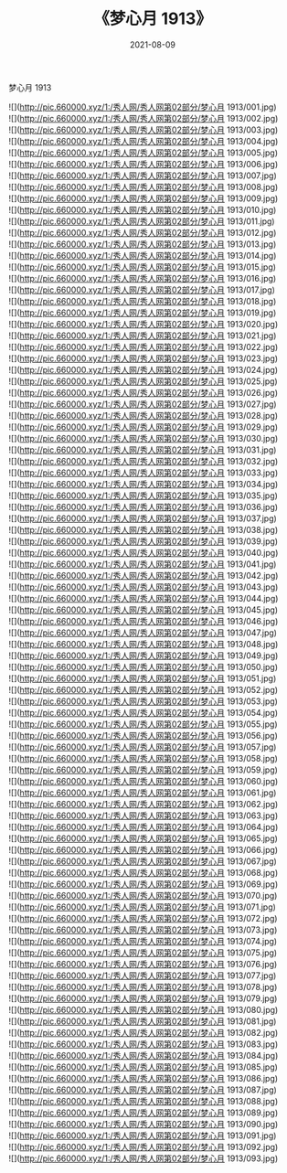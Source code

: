 ﻿---
layout: post
title:  《梦心月 1913》
date:   2021-08-09
img: http://pic.660000.xyz/1:/秀人网/秀人网第02部分/梦心月 1913/000.jpg
categories: [美女, 清纯, 唯美]
---

梦心月 1913

  ![](http://pic.660000.xyz/1:/秀人网/秀人网第02部分/梦心月 1913/001.jpg) <br> ![](http://pic.660000.xyz/1:/秀人网/秀人网第02部分/梦心月 1913/002.jpg) <br> ![](http://pic.660000.xyz/1:/秀人网/秀人网第02部分/梦心月 1913/003.jpg) <br> ![](http://pic.660000.xyz/1:/秀人网/秀人网第02部分/梦心月 1913/004.jpg) <br> ![](http://pic.660000.xyz/1:/秀人网/秀人网第02部分/梦心月 1913/005.jpg) <br> ![](http://pic.660000.xyz/1:/秀人网/秀人网第02部分/梦心月 1913/006.jpg) <br> ![](http://pic.660000.xyz/1:/秀人网/秀人网第02部分/梦心月 1913/007.jpg) <br> ![](http://pic.660000.xyz/1:/秀人网/秀人网第02部分/梦心月 1913/008.jpg) <br> ![](http://pic.660000.xyz/1:/秀人网/秀人网第02部分/梦心月 1913/009.jpg) <br> ![](http://pic.660000.xyz/1:/秀人网/秀人网第02部分/梦心月 1913/010.jpg) <br> ![](http://pic.660000.xyz/1:/秀人网/秀人网第02部分/梦心月 1913/011.jpg) <br> ![](http://pic.660000.xyz/1:/秀人网/秀人网第02部分/梦心月 1913/012.jpg) <br> ![](http://pic.660000.xyz/1:/秀人网/秀人网第02部分/梦心月 1913/013.jpg) <br> ![](http://pic.660000.xyz/1:/秀人网/秀人网第02部分/梦心月 1913/014.jpg) <br> ![](http://pic.660000.xyz/1:/秀人网/秀人网第02部分/梦心月 1913/015.jpg) <br> ![](http://pic.660000.xyz/1:/秀人网/秀人网第02部分/梦心月 1913/016.jpg) <br> ![](http://pic.660000.xyz/1:/秀人网/秀人网第02部分/梦心月 1913/017.jpg) <br> ![](http://pic.660000.xyz/1:/秀人网/秀人网第02部分/梦心月 1913/018.jpg) <br> ![](http://pic.660000.xyz/1:/秀人网/秀人网第02部分/梦心月 1913/019.jpg) <br> ![](http://pic.660000.xyz/1:/秀人网/秀人网第02部分/梦心月 1913/020.jpg) <br> ![](http://pic.660000.xyz/1:/秀人网/秀人网第02部分/梦心月 1913/021.jpg) <br> ![](http://pic.660000.xyz/1:/秀人网/秀人网第02部分/梦心月 1913/022.jpg) <br> ![](http://pic.660000.xyz/1:/秀人网/秀人网第02部分/梦心月 1913/023.jpg) <br> ![](http://pic.660000.xyz/1:/秀人网/秀人网第02部分/梦心月 1913/024.jpg) <br> ![](http://pic.660000.xyz/1:/秀人网/秀人网第02部分/梦心月 1913/025.jpg) <br> ![](http://pic.660000.xyz/1:/秀人网/秀人网第02部分/梦心月 1913/026.jpg) <br> ![](http://pic.660000.xyz/1:/秀人网/秀人网第02部分/梦心月 1913/027.jpg) <br> ![](http://pic.660000.xyz/1:/秀人网/秀人网第02部分/梦心月 1913/028.jpg) <br> ![](http://pic.660000.xyz/1:/秀人网/秀人网第02部分/梦心月 1913/029.jpg) <br> ![](http://pic.660000.xyz/1:/秀人网/秀人网第02部分/梦心月 1913/030.jpg) <br> ![](http://pic.660000.xyz/1:/秀人网/秀人网第02部分/梦心月 1913/031.jpg) <br> ![](http://pic.660000.xyz/1:/秀人网/秀人网第02部分/梦心月 1913/032.jpg) <br> ![](http://pic.660000.xyz/1:/秀人网/秀人网第02部分/梦心月 1913/033.jpg) <br> ![](http://pic.660000.xyz/1:/秀人网/秀人网第02部分/梦心月 1913/034.jpg) <br> ![](http://pic.660000.xyz/1:/秀人网/秀人网第02部分/梦心月 1913/035.jpg) <br> ![](http://pic.660000.xyz/1:/秀人网/秀人网第02部分/梦心月 1913/036.jpg) <br> ![](http://pic.660000.xyz/1:/秀人网/秀人网第02部分/梦心月 1913/037.jpg) <br> ![](http://pic.660000.xyz/1:/秀人网/秀人网第02部分/梦心月 1913/038.jpg) <br> ![](http://pic.660000.xyz/1:/秀人网/秀人网第02部分/梦心月 1913/039.jpg) <br> ![](http://pic.660000.xyz/1:/秀人网/秀人网第02部分/梦心月 1913/040.jpg) <br> ![](http://pic.660000.xyz/1:/秀人网/秀人网第02部分/梦心月 1913/041.jpg) <br> ![](http://pic.660000.xyz/1:/秀人网/秀人网第02部分/梦心月 1913/042.jpg) <br> ![](http://pic.660000.xyz/1:/秀人网/秀人网第02部分/梦心月 1913/043.jpg) <br> ![](http://pic.660000.xyz/1:/秀人网/秀人网第02部分/梦心月 1913/044.jpg) <br> ![](http://pic.660000.xyz/1:/秀人网/秀人网第02部分/梦心月 1913/045.jpg) <br> ![](http://pic.660000.xyz/1:/秀人网/秀人网第02部分/梦心月 1913/046.jpg) <br> ![](http://pic.660000.xyz/1:/秀人网/秀人网第02部分/梦心月 1913/047.jpg) <br> ![](http://pic.660000.xyz/1:/秀人网/秀人网第02部分/梦心月 1913/048.jpg) <br> ![](http://pic.660000.xyz/1:/秀人网/秀人网第02部分/梦心月 1913/049.jpg) <br> ![](http://pic.660000.xyz/1:/秀人网/秀人网第02部分/梦心月 1913/050.jpg) <br> ![](http://pic.660000.xyz/1:/秀人网/秀人网第02部分/梦心月 1913/051.jpg) <br> ![](http://pic.660000.xyz/1:/秀人网/秀人网第02部分/梦心月 1913/052.jpg) <br> ![](http://pic.660000.xyz/1:/秀人网/秀人网第02部分/梦心月 1913/053.jpg) <br> ![](http://pic.660000.xyz/1:/秀人网/秀人网第02部分/梦心月 1913/054.jpg) <br> ![](http://pic.660000.xyz/1:/秀人网/秀人网第02部分/梦心月 1913/055.jpg) <br> ![](http://pic.660000.xyz/1:/秀人网/秀人网第02部分/梦心月 1913/056.jpg) <br> ![](http://pic.660000.xyz/1:/秀人网/秀人网第02部分/梦心月 1913/057.jpg) <br> ![](http://pic.660000.xyz/1:/秀人网/秀人网第02部分/梦心月 1913/058.jpg) <br> ![](http://pic.660000.xyz/1:/秀人网/秀人网第02部分/梦心月 1913/059.jpg) <br> ![](http://pic.660000.xyz/1:/秀人网/秀人网第02部分/梦心月 1913/060.jpg) <br> ![](http://pic.660000.xyz/1:/秀人网/秀人网第02部分/梦心月 1913/061.jpg) <br> ![](http://pic.660000.xyz/1:/秀人网/秀人网第02部分/梦心月 1913/062.jpg) <br> ![](http://pic.660000.xyz/1:/秀人网/秀人网第02部分/梦心月 1913/063.jpg) <br> ![](http://pic.660000.xyz/1:/秀人网/秀人网第02部分/梦心月 1913/064.jpg) <br> ![](http://pic.660000.xyz/1:/秀人网/秀人网第02部分/梦心月 1913/065.jpg) <br> ![](http://pic.660000.xyz/1:/秀人网/秀人网第02部分/梦心月 1913/066.jpg) <br> ![](http://pic.660000.xyz/1:/秀人网/秀人网第02部分/梦心月 1913/067.jpg) <br> ![](http://pic.660000.xyz/1:/秀人网/秀人网第02部分/梦心月 1913/068.jpg) <br> ![](http://pic.660000.xyz/1:/秀人网/秀人网第02部分/梦心月 1913/069.jpg) <br> ![](http://pic.660000.xyz/1:/秀人网/秀人网第02部分/梦心月 1913/070.jpg) <br> ![](http://pic.660000.xyz/1:/秀人网/秀人网第02部分/梦心月 1913/071.jpg) <br> ![](http://pic.660000.xyz/1:/秀人网/秀人网第02部分/梦心月 1913/072.jpg) <br> ![](http://pic.660000.xyz/1:/秀人网/秀人网第02部分/梦心月 1913/073.jpg) <br> ![](http://pic.660000.xyz/1:/秀人网/秀人网第02部分/梦心月 1913/074.jpg) <br> ![](http://pic.660000.xyz/1:/秀人网/秀人网第02部分/梦心月 1913/075.jpg) <br> ![](http://pic.660000.xyz/1:/秀人网/秀人网第02部分/梦心月 1913/076.jpg) <br> ![](http://pic.660000.xyz/1:/秀人网/秀人网第02部分/梦心月 1913/077.jpg) <br> ![](http://pic.660000.xyz/1:/秀人网/秀人网第02部分/梦心月 1913/078.jpg) <br> ![](http://pic.660000.xyz/1:/秀人网/秀人网第02部分/梦心月 1913/079.jpg) <br> ![](http://pic.660000.xyz/1:/秀人网/秀人网第02部分/梦心月 1913/080.jpg) <br> ![](http://pic.660000.xyz/1:/秀人网/秀人网第02部分/梦心月 1913/081.jpg) <br> ![](http://pic.660000.xyz/1:/秀人网/秀人网第02部分/梦心月 1913/082.jpg) <br> ![](http://pic.660000.xyz/1:/秀人网/秀人网第02部分/梦心月 1913/083.jpg) <br> ![](http://pic.660000.xyz/1:/秀人网/秀人网第02部分/梦心月 1913/084.jpg) <br> ![](http://pic.660000.xyz/1:/秀人网/秀人网第02部分/梦心月 1913/085.jpg) <br> ![](http://pic.660000.xyz/1:/秀人网/秀人网第02部分/梦心月 1913/086.jpg) <br> ![](http://pic.660000.xyz/1:/秀人网/秀人网第02部分/梦心月 1913/087.jpg) <br> ![](http://pic.660000.xyz/1:/秀人网/秀人网第02部分/梦心月 1913/088.jpg) <br> ![](http://pic.660000.xyz/1:/秀人网/秀人网第02部分/梦心月 1913/089.jpg) <br> ![](http://pic.660000.xyz/1:/秀人网/秀人网第02部分/梦心月 1913/090.jpg) <br> ![](http://pic.660000.xyz/1:/秀人网/秀人网第02部分/梦心月 1913/091.jpg) <br> ![](http://pic.660000.xyz/1:/秀人网/秀人网第02部分/梦心月 1913/092.jpg) <br> ![](http://pic.660000.xyz/1:/秀人网/秀人网第02部分/梦心月 1913/093.jpg) <br>